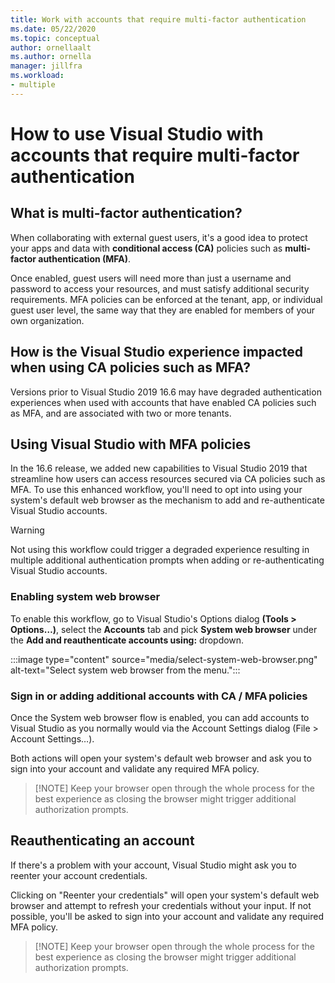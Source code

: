 ```yaml
---
title: Work with accounts that require multi-factor authentication
ms.date: 05/22/2020
ms.topic: conceptual
author: ornellaalt
ms.author: ornella
manager: jillfra
ms.workload:
- multiple
---
```

# How to use Visual Studio with accounts that require multi-factor authentication

## What is multi-factor authentication?
When collaborating with external guest users, it's a good idea to protect your apps and data with **conditional access (CA)** policies such as **multi-factor authentication (MFA)**.  

Once enabled, guest users will need more than just a username and password to access your resources, and must satisfy additional security requirements. MFA policies can be enforced at the tenant, app, or individual guest user level, the same way that they are enabled for members of your own organization. 

## How is the Visual Studio experience impacted when using CA policies such as MFA?
Versions prior to Visual Studio 2019 16.6 may have degraded authentication experiences when used with accounts that have enabled CA policies such as MFA, and are associated with two or more tenants.

## Using Visual Studio with MFA policies
In the 16.6 release, we added new capabilities to Visual Studio 2019 that streamline how users can access resources secured via CA policies such as MFA. To use this enhanced workflow, you'll need to opt into using your system's default web browser as the mechanism to add and re-authenticate Visual Studio accounts.  

> [!WARNING]
> Not using this workflow could trigger a degraded experience resulting in multiple additional authentication prompts when adding or re-authenticating Visual Studio accounts. 

### Enabling system web browser  
To enable this workflow, go to Visual Studio's Options dialog **(Tools > Options…)**, select the **Accounts** tab and pick **System web browser** under the **Add and reauthenticate accounts using:** dropdown. 

:::image type="content" source="media/select-system-web-browser.png" alt-text="Select system web browser from the menu.":::

### Sign in or adding additional accounts with CA / MFA policies 

 

Once the System web browser flow is enabled, you can add accounts to Visual Studio as you normally would via the Account Settings dialog (File > Account Settings…).   

 

 

 

 

Both actions will open your system's default web browser and ask you to sign into your account and validate any required MFA policy. 

 

> [!NOTE] Keep your browser open through the whole process for the best experience as closing the browser might trigger additional authorization prompts. 

 

## Reauthenticating an account  

 

If there's a problem with your account, Visual Studio might ask you to reenter your account credentials.  

 

 

Clicking on "Reenter your credentials" will open your system's default web browser and attempt to refresh your credentials without your input. If not possible, you'll be asked to sign into your account and validate any required MFA policy. 

 

> [!NOTE] Keep your browser open through the whole process for the best experience as closing the browser might trigger additional authorization prompts. 